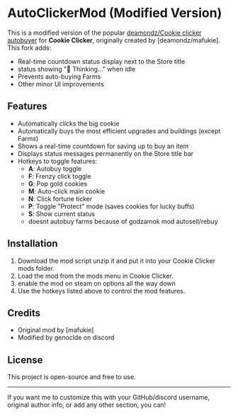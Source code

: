 # AutoClickerMod (Modified Version)

This is a modified version of the popular [
deamondz/Cookie clicker autobuyer](https://gist.github.com/deamondz/2372c8e48d9bcdc7bab4de956fa1e9b7) for **Cookie Clicker**, originally created by [deamondz/mafukie].  
This fork adds:  
- Real-time countdown status display next to the Store title  
- status showing "🧠 Thinking..." when idle  
- Prevents auto-buying Farms  
- Other minor UI improvements

## Features

- Automatically clicks the big cookie  
- Automatically buys the most efficient upgrades and buildings (except Farms)  
- Shows a real-time countdown for saving up to buy an item  
- Displays status messages permanently on the Store title bar  
- Hotkeys to toggle features:
  - **A**: Autobuy toggle  
  - **F**: Frenzy click toggle  
  - **G**: Pop gold cookies  
  - **M**: Auto-click main cookie  
  - **N**: Click fortune ticker  
  - **P**: Toggle "Protect" mode (saves cookies for lucky buffs)  
  - **S**: Show current status  
  - doesnt autobuy farms because of godzamok mod autosell/rebuy

## Installation

1. Download the mod script unzip it and put it into your Cookie Clicker mods folder.  
2. Load the mod from the mods menu in Cookie Clicker.  
3. enable the mod on steam on options all the way down
4. Use the hotkeys listed above to control the mod features.

## Credits

- Original mod by [mafukie]
- Modified by genoclde on discord

## License

This project is open-source and free to use.

---

If you want me to customize this with your GitHub/discord username, original author info, or add any other section, you can!

